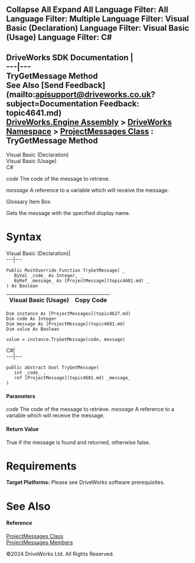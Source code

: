        

 Collapse All Expand All  Language Filter: All  Language Filter: Multiple  Language Filter: Visual Basic (Declaration) Language Filter: Visual Basic (Usage) Language Filter: C#  
---  
DriveWorks SDK Documentation  |   
---|---  
TryGetMessage Method   
See Also [Send Feedback](mailto:apisupport@driveworks.co.uk?subject=Documentation Feedback: topic4641.md)  
[DriveWorks.Engine Assembly](topic2156.md) > [DriveWorks Namespace](topic2159.md) > [ProjectMessages Class](topic4627.md) : TryGetMessage Method  
---  
  
Visual Basic (Declaration)    
Visual Basic (Usage)    
C# 

_code_
    The code of the message to retrieve.

_message_
    A reference to a variable which will receive the message.

Glossary Item Box

Gets the message with the specified display name. 

# Syntax

Visual Basic (Declaration)|   
---|---  
      
    
    Public MustOverride Function TryGetMessage( _
       ByVal _code_ As Integer, _
       ByRef _message_ As [ProjectMessage](topic4601.md) _
    ) As Boolean  
  
Visual Basic (Usage)| Copy Code  
---|---  
      
    
    Dim instance As [ProjectMessages](topic4627.md)
    Dim code As Integer
    Dim message As [ProjectMessage](topic4601.md)
    Dim value As Boolean
     
    value = instance.TryGetMessage(code, message)  
  
C#|   
---|---  
      
    
    public abstract bool TryGetMessage( 
       int _code_ ,
       ref [ProjectMessage](topic4601.md) _message_
    )  
  
#### Parameters

 _code_
    The code of the message to retrieve.
_message_
    A reference to a variable which will receive the message.

#### Return Value

True if the message is found and returned, otherwise false.

# Requirements

**Target Platforms:** Please see DriveWorks software prerequisites.

# See Also

#### Reference

[ProjectMessages Class](topic4627.md)   
[ProjectMessages Members](topic4628.md)

©2024 DriveWorks Ltd. All Rights Reserved.
